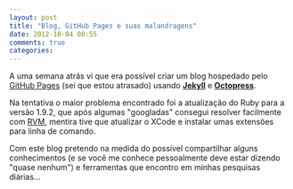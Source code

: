 ```yaml
---
layout: post
title: "Blog, GitHub Pages e suas malandragens"
date: 2012-10-04 00:55
comments: true
categories: 
---
```


A uma semana atrás vi que era possível criar um blog hospedado pelo <a href="http://pages.github.com">GitHub Pages</a>
<span class='bobagem'>(sei que estou atrasado)</span> usando 
<strong><a href="http://jekyllrb.com">Jekyll</a></strong> e 
<strong><a href="http://octopress.org">Octopress</a></strong>. 

Na tentativa o maior problema encontrado foi a atualização do Ruby para a versão 1.9.2, que após algumas "googladas" consegui resolver facilmente com <a href="https://rvm.io">RVM</a>, 
<span class='bobagem'>mentira tive que atualizar o XCode e instalar umas extensões para linha de comando</span>.

Com este blog pretendo na medida do possível compartilhar alguns conhecimentos (e se você me conhece pessoalmente deve estar dizendo "quase nenhum") e ferramentas que encontro em minhas pesquisas diárias...